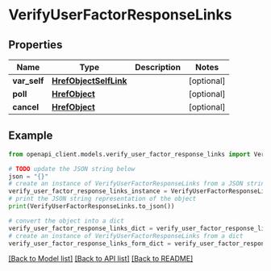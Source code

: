 # VerifyUserFactorResponseLinks


## Properties

Name | Type | Description | Notes
------------ | ------------- | ------------- | -------------
**var_self** | [**HrefObjectSelfLink**](HrefObjectSelfLink.md) |  | [optional] 
**poll** | [**HrefObject**](HrefObject.md) |  | [optional] 
**cancel** | [**HrefObject**](HrefObject.md) |  | [optional] 

## Example

```python
from openapi_client.models.verify_user_factor_response_links import VerifyUserFactorResponseLinks

# TODO update the JSON string below
json = "{}"
# create an instance of VerifyUserFactorResponseLinks from a JSON string
verify_user_factor_response_links_instance = VerifyUserFactorResponseLinks.from_json(json)
# print the JSON string representation of the object
print(VerifyUserFactorResponseLinks.to_json())

# convert the object into a dict
verify_user_factor_response_links_dict = verify_user_factor_response_links_instance.to_dict()
# create an instance of VerifyUserFactorResponseLinks from a dict
verify_user_factor_response_links_form_dict = verify_user_factor_response_links.from_dict(verify_user_factor_response_links_dict)
```
[[Back to Model list]](../README.md#documentation-for-models) [[Back to API list]](../README.md#documentation-for-api-endpoints) [[Back to README]](../README.md)


